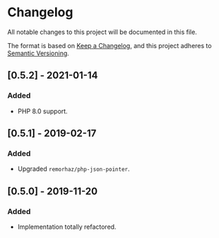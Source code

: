 # Changelog
All notable changes to this project will be documented in this file.

The format is based on [Keep a Changelog](https://keepachangelog.com/en/1.0.0/),
and this project adheres to [Semantic Versioning](https://semver.org/spec/v2.0.0.html).

## [0.5.2] - 2021-01-14
### Added
- PHP 8.0 support.

## [0.5.1] - 2019-02-17
### Added
- Upgraded `remorhaz/php-json-pointer`.

## [0.5.0] - 2019-11-20
### Added
- Implementation totally refactored.
